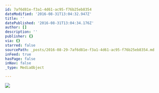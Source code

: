 ```yaml
---
id: 7af6d81e-f3a1-4d61-ac95-f76b25eb8354
dateModified: '2016-08-31T13:04:32.947Z'
title: ''
datePublished: '2016-08-31T13:04:34.176Z'
author: []
description: ''
publisher: {}
via: {}
starred: false
sourcePath: _posts/2016-08-29-7af6d81e-f3a1-4d61-ac95-f76b25eb8354.md
inFeed: true
hasPage: false
inNav: false
_type: MediaObject

---
```

![](https://the-grid-user-content.s3-us-west-2.amazonaws.com/20d670d1-577d-4f13-9ee6-0fe6d0a1f207.jpg)